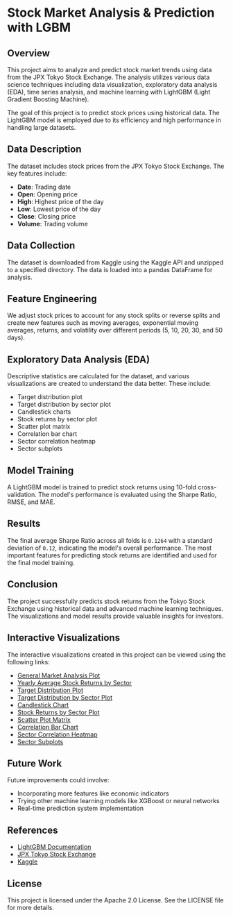 # Stock Market Analysis & Prediction with LGBM

## Overview
This project aims to analyze and predict stock market trends using data from the JPX Tokyo Stock Exchange. The analysis utilizes various data science techniques including data visualization, exploratory data analysis (EDA), time series analysis, and machine learning with LightGBM (Light Gradient Boosting Machine).

The goal of this project is to predict stock prices using historical data. The LightGBM model is employed due to its efficiency and high performance in handling large datasets.

## Data Description
The dataset includes stock prices from the JPX Tokyo Stock Exchange. The key features include:
- **Date**: Trading date
- **Open**: Opening price
- **High**: Highest price of the day
- **Low**: Lowest price of the day
- **Close**: Closing price
- **Volume**: Trading volume

## Data Collection
The dataset is downloaded from Kaggle using the Kaggle API and unzipped to a specified directory. The data is loaded into a pandas DataFrame for analysis.

## Feature Engineering
We adjust stock prices to account for any stock splits or reverse splits and create new features such as moving averages, exponential moving averages, returns, and volatility over different periods (5, 10, 20, 30, and 50 days).

## Exploratory Data Analysis (EDA)
Descriptive statistics are calculated for the dataset, and various visualizations are created to understand the data better. These include:
- Target distribution plot
- Target distribution by sector plot
- Candlestick charts
- Stock returns by sector plot
- Scatter plot matrix
- Correlation bar chart
- Sector correlation heatmap
- Sector subplots

## Model Training
A LightGBM model is trained to predict stock returns using 10-fold cross-validation. The model's performance is evaluated using the Sharpe Ratio, RMSE, and MAE.

## Results
The final average Sharpe Ratio across all folds is `0.1264` with a standard deviation of `0.12`, indicating the model's overall performance. The most important features for predicting stock returns are identified and used for the final model training.

## Conclusion
The project successfully predicts stock returns from the Tokyo Stock Exchange using historical data and advanced machine learning techniques. The visualizations and model results provide valuable insights for investors.

## Interactive Visualizations
The interactive visualizations created in this project can be viewed using the following links:
- [General Market Analysis Plot](C:\Users\Elish\kaggle\jpx_market_analysis.html)
- [Yearly Average Stock Returns by Sector](C:\Users\Elish\kaggle\yearly_avg_stock_returns.html)
- [Target Distribution Plot](C:\Users\Elish\kaggle\target_distribution.html)
- [Target Distribution by Sector Plot](C:\Users\Elish\kaggle\target_distribution_by_sector.html)
- [Candlestick Chart](C:\Users\Elish\kaggle\candlestick_chart.html)
- [Stock Returns by Sector Plot](C:\Users\Elish\kaggle\stock_returns_by_sector.html)
- [Scatter Plot Matrix](C:\Users\Elish\kaggle\scatter_plot_matrix.html)
- [Correlation Bar Chart](C:\Users\Elish\kaggle\correlation_bar_chart.html)
- [Sector Correlation Heatmap](C:\Users\Elish\kaggle\sector_correlation_heatmap.html)
- [Sector Subplots](C:\Users\Elish\kaggle\sector_subplots.html)

## Future Work
Future improvements could involve:
- Incorporating more features like economic indicators
- Trying other machine learning models like XGBoost or neural networks
- Real-time prediction system implementation

## References
- [LightGBM Documentation](https://lightgbm.readthedocs.io/)
- [JPX Tokyo Stock Exchange](https://www.jpx.co.jp/)
- [Kaggle](https://www.kaggle.com/)

## License
This project is licensed under the Apache 2.0 License. See the LICENSE file for more details.
